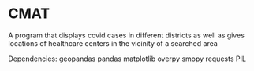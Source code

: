 # CMAT
A program that displays covid cases in different districts as well as gives locations of healthcare centers in the vicinity of a searched area

Dependencies:
geopandas
pandas
matplotlib
overpy
smopy
requests
PIL
